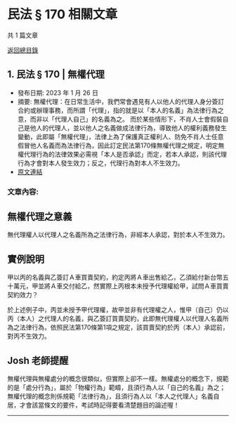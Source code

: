 # 民法 § 170 相關文章

共 1 篇文章

[返回總目錄](00_總目錄.md)

## 1. 民法 § 170 | 無權代理

- 發布日期: 2023 年 1 月 26 日
- 摘要: 無權代理：在日常生活中，我們常會遇見有人以他人的代理人身分簽訂合約或辦理事務，而所謂「代理」，指的就是以「本人的名義」為法律行為之意，而非以「代理人自己」的名義為之。
而於某些情形下，不肖人士會假裝自己是他人的代理人，並以他人之名義做成法律行為，導致他人的權利義務發生變動，此即屬「無權代理」，法律上為了保護真正權利人、防免不肖人士任意假冒他人名義而為法律行為，因此訂定民法第170條無權代理之規定，明定無權代理行為的法律效果必需視「本人是否承認」而定，若本人承認，則該代理行為才會對本人發生效力；反之，代理行為對本人不生效力。
- [原文連結](https://www.jasper-realestate.com/%e7%84%a1%e6%ac%8a%e4%bb%a3%e7%90%86/)

### 文章內容:

## 無權代理之意義

無代理權人以代理人之名義所為之法律行為，非經本人承認，對於本人不生效力。

## 實例說明

甲以丙的名義與乙簽訂Ａ車買賣契約，約定丙將Ａ車出售給乙，乙須給付新台幣五十萬元，甲並將Ａ車交付給乙，然實際上丙根本未授予代理權給甲，試問Ａ車買賣契約效力？

於上述例子中，丙並未授予甲代理權，故甲並非有代理權之人，惟甲（自己）仍以丙（本人）之代理人的名義，與乙簽訂買賣契約，此即無代理權人以代理人名義所為之法律行為，依照民法第170條第1項之規定，該買賣契約於丙（本人）承認前，對丙不生效力。

## Josh 老師提醒

無權代理與無權處分的概念很類似，但實際上卻不一樣。無權處分的概念下，規範的是「處分行為」，屬於「物權行為」範疇，且須行為人以「自己的名義」為之；無權代理的概念則係規範「法律行為」，且須行為人以「本人之代理人」名義自居，才會該當條文的要件，考試時記得要看清楚題目的論述喔！

---

